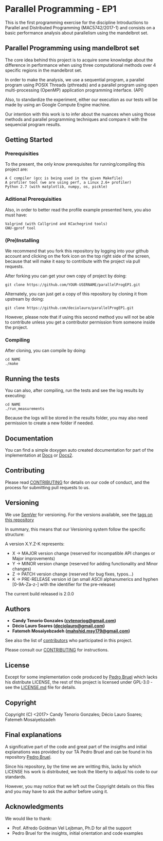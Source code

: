 # Parallel Programming - EP1

This is the first programming exercise for the discipline Introductions to
Parallel and Distributed Programming (MAC5742/2017-1) and consists on a basic
performance analysis about parallelism using the mandelbrot set.

## Parallel Programming using mandelbrot set

The core idea behind this project is to acquire some knowledge about the
difference in performance when using three computational methods over 4
specific regions in the mandelbrot set.

In order to make the analysis, we use a sequential program, a parallel
program using POSIX Threads (pthreads) and a parallel program using open
multi-processing (OpenMP) application programming interface. (API)

Also, to standardize the experiment, either our execution as our tests will
be made by using an Google Compute Engine machine.

Our intention with this work is to infer about the nuances when using those
methods and parallel programming techniques and compare it with the sequencial
program results.

## Getting Started

### Prerequisities

To the present, the only know prerequisites for running/compiling this project
are:

```
A C compiler (gcc is being used in the given Makefile)
A profiler tool (we are using perf, a Linux 2.6+ profiler)
Python 2.7 (with matplotlib, numpy, os, pickle)
```

### Aditional Prerequisities

Also, in order to better read the profile example presented here, you also must
have:

```
Valgrind (with Callgrind and KCachegrind tools)
GNU-gprof tool
```

### (Pre)Installing

We recommend that you fork this repository by logging into your github account
and clicking on the fork icon on the top right side of the screen, because that
will make it easy to contribute with the project via pull requests.

After forking you can get your own copy of project by doing:

```
git clone https://github.com/YOUR-USERNAME/parallelProgEP1.git
```

Alternately, you can just get a copy of this repository by cloning it from
upstream by doing:

```
git clone https://github.com/deciolauro/parallelProgEP1.git
```

However, please note that if using this second method you will not be able to
contribute unless you get a contributor permission from someone inside the
project.


### Compiling

After cloning, you can compile  by doing:

```
cd NAME
./make
```

## Running the tests

You can also, after compiling, run the tests and see the log results by
executing:
```
cd NAME
./run_measurements
```

Because the logs will be stored in the results folder, you may also need
permission to create a new folder if needed.

## Documentation

You can find a simple doxygen auto created documentation for part of the
implementation at [Docs](http://htmlpreview.github.io/?https://github.com/deciolauro/parallelProgEP1/blob/master/src/html/index.html) or [Docs2](https://rawgit.com/deciolauro/parallelProgEP1/master/src/html/index.html).

## Contributing

Please read [CONTRIBUTING](CONTRIBUTING.md) for details on our code of conduct,
and the process for submitting pull requests to us.

## Versioning

We use [SemVer](http://semver.org/) for versioning. For the versions available,
see the [tags on this repository](https://github.com/deciolauro/parallelProgEP1/tags)

In summary, this means that our Versioning system follow the specific structure:

A version X.Y.Z-K represents:

* X -> MAJOR version change (reserved for incompatible API changes or Major improvements)
* Y -> MINOR version change (reserved for adding functionality and Minor changes)
* Z -> PATCH version change (reserved for bug fixes, typos...)
* K -> PRE-RELEASE version id (an small ASCII alphanumerics and hyphen
[0-9A-Za-z-] with the identifier for the pre-release)

The current build released is 2.0.0

## Authors

* **Candy Tenorio Gonzales (cvtenoriog@gmail.com)**
* **Décio Lauro Soares (deciolauro@gmail.com)**
* **Fatemeh Mosaiyebzadeh (mahshid.msy179@gmail.com)**

See also the list of [contributors](https://github.com/deciolauro/parallelProgEP1/graphs/contributors) who participated in this project.

Please consult our [CONTRIBUTING](CONTRIBUTING.md) for instructions. 

## License

Except for some implementation code produced by [Pedro Bruel](https://github.com/phrb/MAC5742-0219-EP1) which lacks his distribute LICENSE, the rest of this
project is licensed under GPL-3.0 - see the [LICENSE.md](LICENSE.md) file for
details. 

## Copyright

Copyright (C) <2017>  Candy Tenorio Gonzales; Décio Lauro Soares; Fatemeh Mosaiyebzadeh

## Final explanations

A significative part of the code and great part of the insigths and initial
explanations was provided by our TA Pedro Bruel and can be found in his
repository [Pedro Bruel](https://github.com/phrb/MAC5742-0219-EP1).

Since his repository, by the time we are writting this, lacks by which LICENSE
his work is distributed, we took the liberty to adjust his code to our standards.

However, you may notice that we left out the Copyright details on this files and
you may have to ask the author before using it.

## Acknowledgments

We would like to thank:

* Prof. Alfredo Goldman Vel Lejbman, Ph.D for all the support
* Pedro Bruel for the insights, initial orientation and code examples
